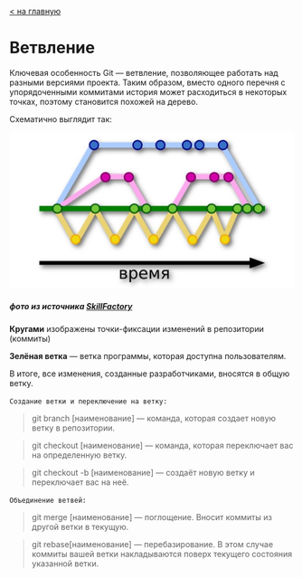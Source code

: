 [< на главную](./readme.md)


# **Ветвление**

Ключевая особенность Git — ветвление, позволяющее работать над разными версиями проекта. Таким образом, вместо одного перечня с упорядоченными коммитами история может расходиться в некоторых точках, поэтому становится похожей на дерево. 

Cхематично выглядит так:

![схема ветвления](./assets/VV.jpg)
##### фото из источника [SkillFactory](https://lms.skillfactory.ru/courses/course-v1:SkillFactory+PHPDEV+2021/courseware/d27ba083970241e4b9c5fcb835addce9/ea69748ba20c4e858a6d364ec0b51108/9?activate_block_id=block-v1%3ASkillFactory%2BPHPDEV%2B2021%2Btype%40vertical%2Bblock%402b38704bbcf8426f888023a41b553184)


**Кругами** изображены точки-фиксации изменений в репозитории (коммиты)

**Зелёная ветка** — ветка программы, которая доступна пользователям.

В итоге, все изменения, созданные разработчиками, вносятся в общую ветку.

`Создание ветки и переключение на ветку:`
>git branch [наименование] — команда, которая создает новую ветку в репозитории.

>git checkout [наименование] — команда, которая переключает вас на определенную ветку.

>git checkout -b [наименование] — создаёт новую ветку и переключает вас на неё.

`Объединение ветвей:`

>git merge [наименование] — поглощение. Вносит коммиты из другой ветки в текущую.

>git rebase[наименование] — перебазирование. В этом случае коммиты вашей ветки накладываются поверх текущего состояния указанной ветки.
